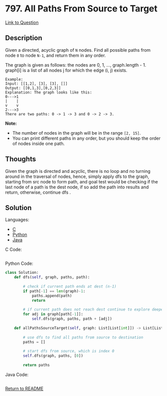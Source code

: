 # 797. All Paths From Source to Target
[Link to Question](https://leetcode.com/problems/all-paths-from-source-to-target/)

## Description

Given a directed, acyclic graph of `N` nodes. Find all possible paths from node `0` to node `N-1`, and return them in any order.

The graph is given as follows: the nodes are 0, 1, ..., graph.length - 1. graph[i] is a list of all nodes j for which the edge (i, j) exists.

```
Example:
Input: [[1,2], [3], [3], []] 
Output: [[0,1,3],[0,2,3]] 
Explanation: The graph looks like this:
0--->1
|    |
v    v
2--->3
There are two paths: 0 -> 1 -> 3 and 0 -> 2 -> 3.
```

**Note:**

- The number of nodes in the graph will be in the range `[2, 15]`.
- You can print different paths in any order, but you should keep the order of nodes inside one path.



## Thoughts

Given the graph is directed and acyclic, there is no loop and no turning around in the traversal of nodes, hence, simply apply dfs to the graph, starting from src node to form path, and goal test would be checking if the last node of a path is the dest node, if so add the path into results and return, otherwise, continue dfs .





## Solution

Languages:

- [C](#C)
- [Python](#python)
- [Java](#java)

<div id="C"></div>C Code:

```C

```

<div id="python"></div>Python Code:

```python
class Solution:
    def dfs(self, graph, paths, path):
        
        # check if current path ends at dest (n-1)
        if path[-1] == len(graph)-1:
            paths.append(path)
            return
        
        # if current path does not reach dest continue to explore deeper
        for adj in graph[path[-1]]:
            self.dfs(graph, paths, path + [adj])
    
    def allPathsSourceTarget(self, graph: List[List[int]]) -> List[List[int]]:
        
        # use dfs to find all paths from source to destination
        paths = []
        
        # start dfs from source, which is index 0
        self.dfs(graph, paths, [0])
        
        return paths
```

<div id="java"></div>Java Code:

```java

```

[Return to README](./../README.md)